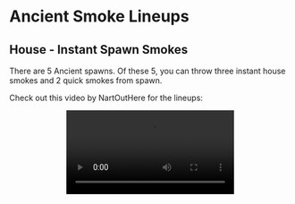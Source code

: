 # Ancient Smoke Lineups

## House - Instant Spawn Smokes
There are 5 Ancient spawns. Of these 5, you can throw three instant house smokes and 2 quick smokes from spawn. 

Check out this video by NartOutHere for the lineups:
<div align="center">
    <video src=https://www.youtube.com/watch?v=oiPQNOziylA controls/>
</div>

